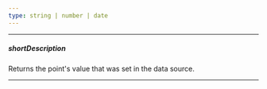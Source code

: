 ```yaml
---
type: string | number | date
---
```

---
##### shortDescription
Returns the point's value that was set in the data source.

---
